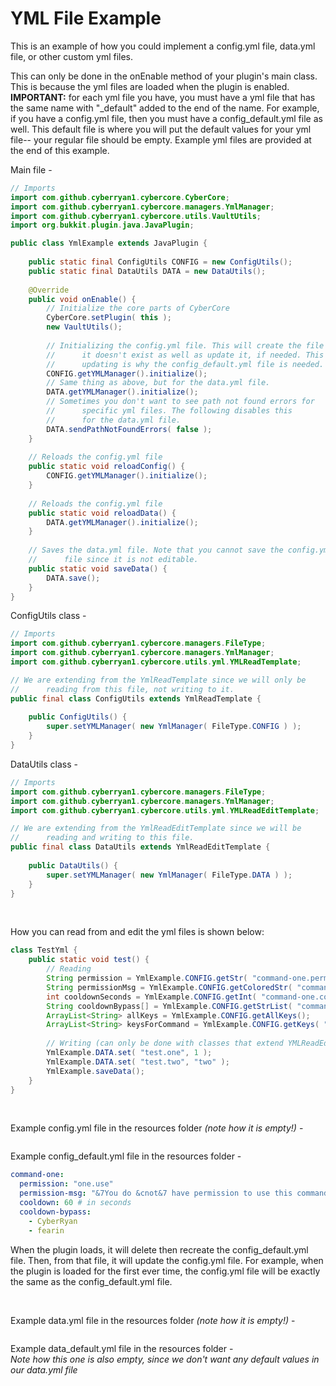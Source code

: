 
# YML File Example

This is an example of how you could implement a config.yml file, data.yml file, or other custom yml files.

This can only be done in the onEnable method of your plugin's main class. This is because the yml files are loaded
when the plugin is enabled. **IMPORTANT:** for each yml file you have, you must have a yml file that has the same 
name with "_default" added to the end of the name. For example, if you have a config.yml file, then you must have 
a config_default.yml file as well. This default file is where you will put the default values for your yml file--
your regular file should be empty. Example yml files are provided at the end of this example.

Main file -
```java
// Imports
import com.github.cyberryan1.cybercore.CyberCore;
import com.github.cyberryan1.cybercore.managers.YmlManager;
import com.github.cyberryan1.cybercore.utils.VaultUtils;
import org.bukkit.plugin.java.JavaPlugin;

public class YmlExample extends JavaPlugin {
    
    public static final ConfigUtils CONFIG = new ConfigUtils();
    public static final DataUtils DATA = new DataUtils();
    
    @Override
    public void onEnable() {
        // Initialize the core parts of CyberCore
        CyberCore.setPlugin( this );
        new VaultUtils();
        
        // Initializing the config.yml file. This will create the file if
        //      it doesn't exist as well as update it, if needed. This 
        //      updating is why the config_default.yml file is needed.
        CONFIG.getYMLManager().initialize();
        // Same thing as above, but for the data.yml file.
        DATA.getYMLManager().initialize();
        // Sometimes you don't want to see path not found errors for
        //      specific yml files. The following disables this
        //      for the data.yml file.
        DATA.sendPathNotFoundErrors( false );
    }
    
    // Reloads the config.yml file
    public static void reloadConfig() {
        CONFIG.getYMLManager().initialize();
    }
    
    // Reloads the config.yml file
    public static void reloadData() {
        DATA.getYMLManager().initialize();
    }
    
    // Saves the data.yml file. Note that you cannot save the config.yml
    //      file since it is not editable.
    public static void saveData() {
        DATA.save();
    }
}
```

ConfigUtils class -
```java
// Imports
import com.github.cyberryan1.cybercore.managers.FileType;
import com.github.cyberryan1.cybercore.managers.YmlManager;
import com.github.cyberryan1.cybercore.utils.yml.YMLReadTemplate;

// We are extending from the YmlReadTemplate since we will only be
//      reading from this file, not writing to it.
public final class ConfigUtils extends YmlReadTemplate {
    
    public ConfigUtils() {
        super.setYMLManager( new YmlManager( FileType.CONFIG ) );
    }
}
```

DataUtils class -
```java
// Imports
import com.github.cyberryan1.cybercore.managers.FileType;
import com.github.cyberryan1.cybercore.managers.YmlManager;
import com.github.cyberryan1.cybercore.utils.yml.YMLReadEditTemplate;

// We are extending from the YmlReadEditTemplate since we will be
//      reading and writing to this file.
public final class DataUtils extends YmlReadEditTemplate {
    
    public DataUtils() {
        super.setYMLManager( new YmlManager( FileType.DATA ) );
    }
}
```

<br>

How you can read from and edit the yml files is shown below:
```java
class TestYml {
    public static void test() {
        // Reading
        String permission = YmlExample.CONFIG.getStr( "command-one.permission" );
        String permissionMsg = YmlExample.CONFIG.getColoredStr( "command-one.permission-msg" );
        int cooldownSeconds = YmlExample.CONFIG.getInt( "command-one.cooldown" );
        String cooldownBypass[] = YmlExample.CONFIG.getStrList( "command-one.cooldown-bypass" );
        ArrayList<String> allKeys = YmlExample.CONFIG.getAllKeys();
        ArrayList<String> keysForCommand = YmlExample.CONFIG.getKeys( "command-one." ); // Notice the dot at the end
        
        // Writing (can only be done with classes that extend YMLReadEditTemplate)
        YmlExample.DATA.set( "test.one", 1 );
        YmlExample.DATA.set( "test.two", "two" );
        YmlExample.saveData();
    }
}
```

<br>

Example config.yml file in the resources folder _(note how it is empty!)_ - 
```yml
```

Example config_default.yml file in the resources folder -
```yml
command-one:
  permission: "one.use"
  permission-msg: "&7You do &cnot&7 have permission to use this command"
  cooldown: 60 # in seconds
  cooldown-bypass:
    - CyberRyan
    - fearin
```
When the plugin loads, it will delete then recreate the config_default.yml file. Then, 
from that file, it will update the config.yml file. For example, when the plugin is loaded
for the first ever time, the config.yml file will be exactly the same as the 
config_default.yml file.

<br>

Example data.yml file in the resources folder _(note how it is empty!)_ -
```yml
```

Example data_default.yml file in the resources folder - <br>
*Note how this one is also empty, since we don't want any default values in our data.yml file*
```yml
```